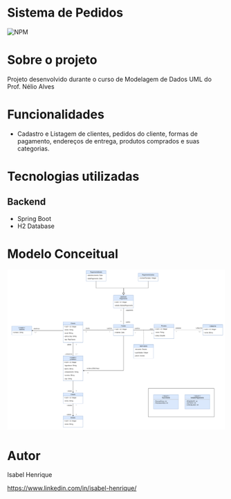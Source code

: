 # Sistema de Pedidos

![NPM](https://img.shields.io/npm/l/react)

# Sobre o projeto

Projeto desenvolvido durante o curso de Modelagem de Dados UML do Prof. Nélio Alves

# Funcionalidades

- Cadastro e Listagem de clientes, pedidos do cliente, formas de pagamento, endereços de entrega, produtos comprados e suas categorias.

# Tecnologias utilizadas

## Backend

- Spring Boot
- H2 Database

# Modelo Conceitual

![img.png](assets/projeto-uml.png)

# Autor

Isabel Henrique

https://www.linkedin.com/in/isabel-henrique/